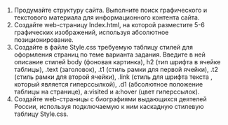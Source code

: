 1. Продумайте структуру сайта. Выполните поиск графического и текстового материала для информационного контента сайта.
2. Создайте web-страницу Index.html, на которой разместите 5-6 графических изображений, используя абсолютное позиционирование.
3. Создайте в файле Style.css требуемую таблицу стилей для оформления страниц по теме варианта задания. Введите в ней описание стилей body (фоновая картинка), h2 (тип шрифта в ячейке таблицы), .text (заголовок), .t1 (стиль рамки для первой ячейки), .t2 (стиль рамки для второй ячейки), .link (стиль для шрифта текста , который является гиперссылкой), .d1 (абсолютное положение таблицы на странице), a:visited и a:hover (цвет гиперссылок).
4. Создайте web-страницы с биографиями выдающихся деятелей России, используя подключаемую к ним каскадную стилевую таблицу Style.css.
